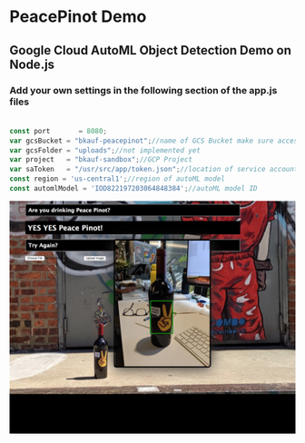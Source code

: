 # PeacePinot Demo


## Google Cloud AutoML Object Detection Demo on Node.js

### Add your own settings in the following section of the app.js files

```javascript

const port       = 8080;
var gcsBucket = "bkauf-peacepinot";//name of GCS Bucket make sure access it public
var gcsFolder = "uploads";//not implemented yet
var project   = "bkauf-sandbox";//GCP Project
var saToken   = "/usr/src/app/token.json";//location of service account JSON
const region = 'us-central1';//region of autoML model
const automlModel = 'IOD822197203064848384';//autoML model ID

```


![Image description](readme.png)
